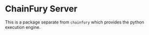 # ChainFury Server

This is a package separate from `chainfury` which provides the python execution engine.
